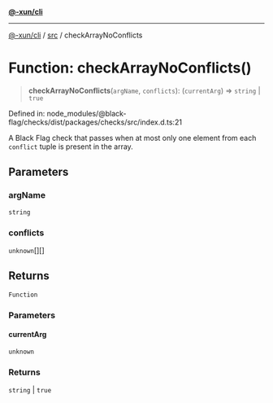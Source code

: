[**@-xun/cli**](../../README.md)

***

[@-xun/cli](../../README.md) / [src](../README.md) / checkArrayNoConflicts

# Function: checkArrayNoConflicts()

> **checkArrayNoConflicts**(`argName`, `conflicts`): (`currentArg`) => `string` \| `true`

Defined in: node\_modules/@black-flag/checks/dist/packages/checks/src/index.d.ts:21

A Black Flag check that passes when at most only one element from each
`conflict` tuple is present in the array.

## Parameters

### argName

`string`

### conflicts

`unknown`[][]

## Returns

`Function`

### Parameters

#### currentArg

`unknown`

### Returns

`string` \| `true`
